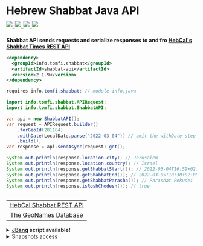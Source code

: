 <h1 align="left">
  Hebrew Shabbat Java API
  <br/>
  <a href="https://search.maven.org/artifact/info.tomfi.shabbat/shabbat-api">
    <img src="https://badgen.net/maven/v/maven-central/info.tomfi.shabbat/shabbat-api?icon=maven&label=Maven%20Central"/>
  </a>
  <a href="https://openjdk.java.net/projects/jdk/11/">
    <img src="https://badgen.net/badge/Java%20Version/11/5382a1"/>
  </a>
  <a href="https://javadoc.io/doc/info.tomfi.shabbat/shabbat-api">
    <img src="https://javadoc.io/badge2/info.tomfi.shabbat/shabbat-api/Javadoc.io.svg"/>
  </a>
  <a href="https://codecov.io/gh/TomerFi/shabbat-api">
    <img src="https://codecov.io/gh/TomerFi/shabbat-api/branch/master/graph/badge.svg"/>
  </a>
</h1>

<p align="left">
  <strong>Shabbat API sends requests and serialize responses to and fro <a href="https://www.hebcal.com/home/197/shabbat-times-rest-api">HebCal's Shabbat Times REST API</a></strong><br/>
</p>

<p align="left">

```xml
<dependency>
  <groupId>info.tomfi.shabbat</groupId>
  <artifactId>shabbat-api</artifactId>
  <version>2.1.9</version>
</dependency>
```

</p>

<p align="left">

```java
requires info.tomfi.shabbat; // module-info.java
```

</p>

<p align="left">

```java
import info.tomfi.shabbat.APIRequest;
import info.tomfi.shabbat.ShabbatAPI;

var api = new ShabbatAPI();
var request = APIRequest.builder()
    .forGeoId(281184)
    .withDate(LocalDate.parse("2022-03-04")) // omit the withDate step to fetch the next shabbat
    .build();
var response = api.sendAsync(request).get();
```

</p>

<p align="left">

```java
System.out.println(response.location.city); // Jerusalem
System.out.println(response.location.country); // Israel
System.out.println(response.getShabbatStart()); // 2022-03-04T16:59+02:00
System.out.println(response.getShabbatEnd()); // 2022-03-05T18:30+02:00
System.out.println(response.getShabbatParasha()); // Parashat Pekudei
System.out.println(response.isRoshChodesh()); // true
```

</p>

<p align="left">
  <table align="left">
    <tr>
      <td align="center">
        <a href="https://www.hebcal.com/home/197/shabbat-times-rest-api" target="_blank">
          HebCal Shabbat REST API
        </a>
      </td>
    </tr>
    <tr>
      <td align="center">
        <a href="https://www.geonames.org/" target="_blank">
          The GeoNames Database
        </a>
      </td>
    </tr>
  </table>
</p><br/><br/><br/><br/>

<details>
<summary><strong><a href="https://www.jbang.dev/">JBang</a> script available!</strong></summary>
<p>

```shell
jbang shabbat_times@tomerfi -g 281184 -d 2022-03-04

Shabbat times for Jerusalem, Israel:
- starts on Friday, 1 January 2022, 16:06
- ends on Saturday, 2 January 2022, 17:37
```

</p>

</details>

<details>
<summary>Snapshots access</summary>

<p align="left">

<img src="https://img.shields.io/maven-metadata/v?color=yellow&label=latest&metadataUrl=https%3A%2F%2Foss.sonatype.org%2Fcontent%2Frepositories%2Fsnapshots%2Finfo%2Ftomfi%2Fshabbat%2Fshabbat-api%2Fmaven-metadata.xml&versionSuffix=SNAPSHOT" />

Snapshots are deployed to <em>OSSRH</em>:
</p>

<p align="left">

```yaml
<repository>
  <id>snapshots-repo</id>
  <url>https://oss.sonatype.org/content/repositories/snapshots</url>
  <releases>
    <enabled>false</enabled>
  </releases>
  <snapshots>
    <enabled>true</enabled>
  </snapshots>
</repository>
```

</p>

</details>
